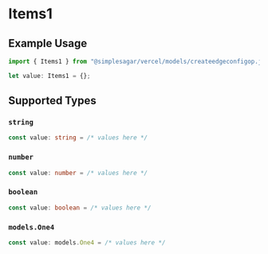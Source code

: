 # Items1

## Example Usage

```typescript
import { Items1 } from "@simplesagar/vercel/models/createedgeconfigop.js";

let value: Items1 = {};
```

## Supported Types

### `string`

```typescript
const value: string = /* values here */
```

### `number`

```typescript
const value: number = /* values here */
```

### `boolean`

```typescript
const value: boolean = /* values here */
```

### `models.One4`

```typescript
const value: models.One4 = /* values here */
```

